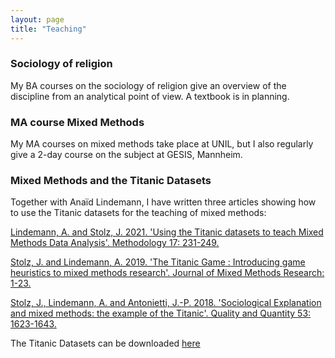 ```yaml
---
layout: page
title: "Teaching"
---
```


### Sociology of religion
My BA courses on the sociology of religion give an overview of the discipline from an analytical point of view. A textbook is 
in planning.

### MA course Mixed Methods
My MA courses on mixed methods take place at UNIL, but I also regularly give a 2-day course on the subject at GESIS, Mannheim.


### Mixed Methods and the Titanic Datasets
Together with Anaïd Lindemann, I have written three articles showing how to 
use the Titanic datasets for the teaching of mixed methods: 

[Lindemann, A. and Stolz, J. 2021. 'Using the Titanic datasets to teach Mixed Methods Data Analysis'. Methodology 17: 231-249.](2021_TeachTitanic)

[Stolz, J. and Lindemann, A. 2019. 'The Titanic Game : Introducing game heuristics to mixed methods research'. Journal of Mixed Methods Research: 1-23.](2020_TitanicGame.pdf)

[Stolz, J., Lindemann, A. and Antonietti, J.-P. 2018. 'Sociological Explanation and mixed methods: the example of the Titanic'. Quality and Quantity 53: 1623-1643.](assets/TitanicExplain.pdf)



The Titanic Datasets can be downloaded [here](https://sepia2.unil.ch/wp/mixedmethodstitanic/)
